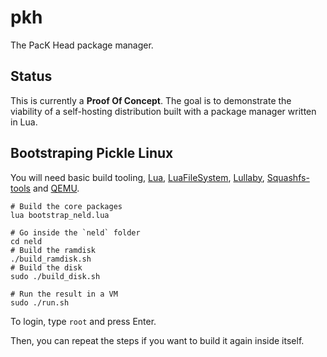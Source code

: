 # pkh
The PacK Head package manager.

## Status

This is currently a **Proof Of Concept**. The goal is to demonstrate the viability of a self-hosting distribution built with a package manager written in Lua.

## Bootstraping Pickle Linux

You will need basic build tooling, [Lua](https://www.lua.org), [LuaFileSystem](https://lunarmodules.github.io/luafilesystem), [Lullaby](https://github.com/ameliasquires/lullaby), [Squashfs-tools](https://github.com/plougher/squashfs-tools) and [QEMU](https://www.qemu.org).

```
# Build the core packages
lua bootstrap_neld.lua

# Go inside the `neld` folder
cd neld
# Build the ramdisk
./build_ramdisk.sh
# Build the disk
sudo ./build_disk.sh

# Run the result in a VM
sudo ./run.sh
```

To login, type `root` and press Enter.

Then, you can repeat the steps if you want to build it again inside itself.
